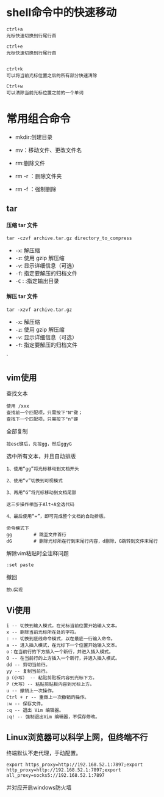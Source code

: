# shell命令中的快速移动

```
ctrl+a 
光标快速切换到行尾行首

ctrl+e 
光标快速切换到行尾行首


ctrl+k  
可以将当前光标位置之后的所有部分快速清除

Ctrl+w 
可以清除当前光标位置之前的一个单词
```

# 常用组合命令

- mkdir:创建目录

- mv：移动文件、更改文件名

- rm:删除文件

- rm -r ：删除文件夹

- rm -f ：强制删除

## tar

#### 压缩 tar 文件

```
tar -czvf archive.tar.gz directory_to_compress
```

- `-x`: 解压缩
- `-z`: 使用 gzip 解压缩
- `-v`: 显示详细信息（可选）
- `-f`: 指定要解压的归档文件
- `-C：`:指定输出目录

#### 解压 tar 文件

```
tar -xzvf archive.tar.gz
```

- `-x`: 解压缩
- `-z`: 使用 gzip 解压缩
- `-v`: 显示详细信息（可选）
- `-f`: 指定要解压的归档文件

`

## vim使用

查找文本

```
使用 /xxx 
查找前一个匹配项，只需按下"N"键；
查找下一个匹配项，只需按下"n"键 
```

全部复制

```
按esc键后，先按gg，然后ggyG
```

选中所有文本，并且自动排版

```
1、使用“gg”将光标移动到文档开头

2、使用“v”切换到可视模式

3、再用“G”将光标移动到文档尾部

这三步操作相当于Alt+A全选代码

4、最后使用“=”，即可完成整个文档的自动排版。

命令模式下
gg        # 跳至文件首行
dG        # 删除光标所在行到末尾行内容，d删除，G跳转到文件末尾行
```

解除vim粘贴时全注释问题

```
:set paste 
```

撤回

```
按u实现
```

## Vi使用

```
i -- 切换到输入模式，在光标当前位置开始输入文本。
x -- 删除当前光标所在处的字符。
: -- 切换到底线命令模式，以在最底一行输入命令。
a -- 进入插入模式，在光标下一个位置开始输入文本。
o：在当前行的下方插入一个新行，并进入插入模式。
O -- 在当前行的上方插入一个新行，并进入插入模式。
dd -- 剪切当前行。
yy -- 复制当前行。
p（小写） -- 粘贴剪贴板内容到光标下方。
P（大写）-- 粘贴剪贴板内容到光标上方。
u -- 撤销上一次操作。
Ctrl + r -- 重做上一次撤销的操作。
:w -- 保存文件。
:q -- 退出 Vim 编辑器。
:q! -- 强制退出Vim 编辑器，不保存修改。
```

## Linux浏览器可以科学上网，但终端不行

终端默认不走代理，手动配置。

```
export https_proxy=http://192.168.52.1:7897;export http_proxy=http://192.168.52.1:7897;export all_proxy=socks5://192.168.52.1:7897
```

并对应开启windows防火墙

